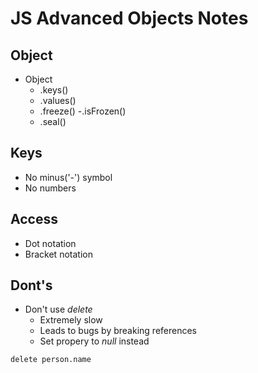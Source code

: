 # JS Advanced Objects Notes

## Object

- Object
    - .keys()
    - .values()
    - .freeze()
        -.isFrozen()
    - .seal()

## Keys

- No minus('-') symbol
- No numbers

## Access

- Dot notation
- Bracket notation

## Dont's

- Don't use *delete*
    - Extremely slow
    - Leads to bugs by breaking references
    - Set propery to _null_ instead
```JS
delete person.name
```